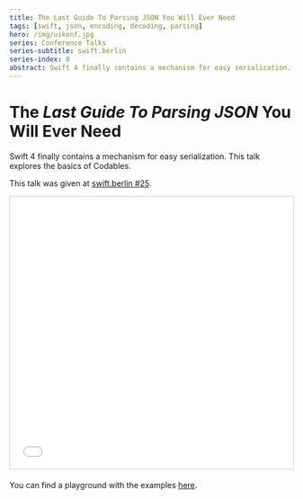 ```yaml
---
title: The Last Guide To Parsing JSON You Will Ever Need
tags: [swift, json, encoding, decoding, parsing]
hero: /img/uikonf.jpg
series: Conference Talks
series-subtitle: swift.berlin
series-index: 8
abstract: Swift 4 finally contains a mechanism for easy serialization. This talk explores the basics of Codables.
---
```


# The _Last Guide To Parsing JSON_ You Will Ever Need

Swift 4 finally contains a mechanism for easy serialization. This talk explores the basics of Codables.

This talk was given at [swift.berlin #25](http://swift.berlin).

<iframe src="//www.slideshare.net/slideshow/embed_code/key/Ef2BTY8HTmkeud" width="100%" height="485" frameborder="0" marginwidth="0" marginheight="0" scrolling="no" style="border:1px solid #CCC; border-width:1px; margin-bottom:5px; max-width: 100%;" allowfullscreen> </iframe>

You can find a playground with the examples [here](https://github.com/JensRavens/example-codable).
